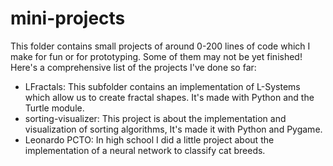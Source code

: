 # mini-projects

This folder contains small projects of around 0-200 lines of code which I make for fun or for prototyping.
Some of them may not be yet finished!
Here's a comprehensive list of the projects I've done so far:

- LFractals: This subfolder contains an implementation of L-Systems which allow us to create fractal shapes. It's made with Python and the Turtle module.
- sorting-visualizer: This project is about the implementation and visualization of sorting algorithms, It's made it with Python and Pygame.
- Leonardo PCTO: In high school I did a little project about the implementation of a neural network to classify cat breeds.
